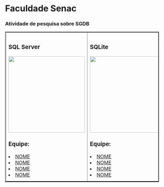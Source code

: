 # Faculdade Senac



### Atividade de pesquisa sobre SGDB 



<table border="2">
  <tr>
    <td>
        <h3>SQL Server</h3>
        <a href="LINK DA ATIVIDADE"><img src="ENDERECO DA IMAGEM" width="250px"></a>
        <h3>Equipe:</h3>
        <li><a href="LINKEDIN">NOME</a></li>
        <li><a href="LINKEDIN">NOME</a></li>
        <li><a href="LINKEDIN">NOME</a></li>
        <li><a href="LINKEDIN">NOME</a></li>       
    </td>
    <td>
        <h3>SQLite</h3>
        <a href="LINK DA ATIVIDADE"><img src="ENDERECO DA IMAGEM" width="250px"></a>
        <h3>Equipe:</h3>
        <li><a href="LINKEDIN">NOME</a></li>
        <li><a href="LINKEDIN">NOME</a></li>
        <li><a href="LINKEDIN">NOME</a></li>
        <li><a href="LINKEDIN">NOME</a></li>       
    </td>
    <td>
        <h3>IBM DB2</h3>
        <a href="LINK DA ATIVIDADE"><img src="ENDERECO DA IMAGEM" width="250px"></a>
        <h3>Equipe:</h3>
        <li><a href="LINKEDIN">NOME</a></li>
        <li><a href="LINKEDIN">NOME</a></li>
        <li><a href="LINKEDIN">NOME</a></li>
        <li><a href="LINKEDIN">NOME</a></li>       
    </td>
    <td>
        <h3>PostgreSQL</h3>
        <a href="LINK DA ATIVIDADE"><img src="ENDERECO DA IMAGEM" width="250px"></a>
        <h3>Equipe:</h3>
        <li><a href="LINKEDIN">NOME</a></li>
        <li><a href="LINKEDIN">NOME</a></li>
        <li><a href="LINKEDIN">NOME</a></li>
        <li><a href="LINKEDIN">NOME</a></li>       
    </td>
    <td>
        <h2>Oracle</h2>
        <a href="LINK DA ATIVIDADE"><img src="ENDERECO DA IMAGEM" width="250px"></a>
        <h3>Equipe:</h3>
        <li><a href="LINKEDIN">NOME</a></li>
        <li><a href="LINKEDIN">NOME</a></li>
        <li><a href="LINKEDIN">NOME</a></li>
        <li><a href="LINKEDIN">NOME</a></li>       
    </td>
    <td>
        <h3>SQL Server</h3>
        <a href="LINK DA ATIVIDADE"><img src="ENDERECO DA IMAGEM" width="250px"></a>
        <h3>Equipe:</h3>
        <li><a href="LINKEDIN">NOME</a></li>
        <li><a href="LINKEDIN">NOME</a></li>
        <li><a href="LINKEDIN">NOME</a></li>
        <li><a href="LINKEDIN">NOME</a></li>       
    </td>
    <td>
        <h3>Amazon RDS</h3>
        <a href="LINK DA ATIVIDADE"><img src="ENDERECO DA IMAGEM" width="250px"></a>
        <h3>Equipe:</h3>
        <li><a href="LINKEDIN">NOME</a></li>
        <li><a href="LINKEDIN">NOME</a></li>
        <li><a href="LINKEDIN">NOME</a></li>
        <li><a href="LINKEDIN">NOME</a></li>       
    </td>
    <td>
        <h3>Elasticsearch</h3>
        <a href="LINK DA ATIVIDADE"><img src="ENDERECO DA IMAGEM" width="250px"></a>
        <h3>Equipe:</h3>
        <li><a href="LINKEDIN">NOME</a></li>
        <li><a href="LINKEDIN">NOME</a></li>
        <li><a href="LINKEDIN">NOME</a></li>
        <li><a href="LINKEDIN">NOME</a></li>       
    </td>
    <td>
        <h3>Firebase</h3>
        <a href="LINK DA ATIVIDADE"><img src="ENDERECO DA IMAGEM" width="250px"></a>
        <h3>Equipe:</h3>
        <li><a href="LINKEDIN">NOME</a></li>
        <li><a href="LINKEDIN">NOME</a></li>
        <li><a href="LINKEDIN">NOME</a></li>
        <li><a href="LINKEDIN">NOME</a></li>       
    </td>
    <td>
        <h3>MySQL</h3>
        <a href="https://www.canva.com/design/DAGxyk3QrwQ/8EUmmMMBIVsgjKPi913V6A/edit?utm_content=DAGxyk3QrwQ&utm_campaign=designshare&utm_medium=link2&utm_source=sharebutton"><img src="https://d1.awsstatic.com/asset-repository/products/amazon-rds/1024px-MySQL.ff87215b43fd7292af172e2a5d9b844217262571.png" width="250px"></a>
        <h3>Equipe:</h3>
        <li><a href="https://www.linkedin.com/in/taywan-francisco-084b7727b/">Taywan Francisco</a></li>
        <li><a href="https://www.linkedin.com/in/filipe-jos%C3%A9-909a2a240?utm_source=share&utm_campaign=share_via&utm_content=profile&utm_medium=android_app">Filipe José</a></li>
        <li><a href="https://www.linkedin.com/in/timoteo-junior?utm_source=share&utm_campaign=share_via&utm_content=profile&utm_medium=android_app">Timoteo Junior</a></li>      
    </td>
    <td>
        <h2>MariaDB</h2>
        <a href="LINK DA ATIVIDADE"><img src="ENDERECO DA IMAGEM" width="250px"></a>
        <h3>Equipe:</h3>
        <li><a href="LINKEDIN">NOME</a></li>
        <li><a href="LINKEDIN">NOME</a></li>
        <li><a href="LINKEDIN">NOME</a></li>
        <li><a href="LINKEDIN">NOME</a></li>       
    </td>
    <td>
        <h3>Redis</h3>
        <a href="LINK DA ATIVIDADE"><img src="ENDERECO DA IMAGEM" width="250px"></a>
        <h3>Equipe:</h3>
        <li><a href="LINKEDIN">NOME</a></li>
        <li><a href="LINKEDIN">NOME</a></li>
        <li><a href="LINKEDIN">NOME</a></li>
        <li><a href="LINKEDIN">NOME</a></li>       
    </td>
    <td>
        <h3>Microsoft Access</h3>
        <a href="LINK DA ATIVIDADE"><img src="ENDERECO DA IMAGEM" width="250px"></a>
        <h3>Equipe:</h3>
        <li><a href="LINKEDIN">NOME</a></li>
        <li><a href="LINKEDIN">NOME</a></li>
        <li><a href="LINKEDIN">NOME</a></li>
        <li><a href="LINKEDIN">NOME</a></li>       
    </td>
    <td>
        <h3>MongoDB</h3>
        <a href="LINK DA ATIVIDADE"><img src="ENDERECO DA IMAGEM" width="250px"></a>
        <h3>Equipe:</h3>
        <li><a href="LINKEDIN">NOME</a></li>
        <li><a href="LINKEDIN">NOME</a></li>
        <li><a href="LINKEDIN">NOME</a></li>
        <li><a href="LINKEDIN">NOME</a></li>       
    </td>
    <td>
        <h3>Cassandra</h3>
        <a href="LINK DA ATIVIDADE"><img src="ENDERECO DA IMAGEM" width="250px"></a>
        <h3>Equipe:</h3>
        <li><a href="LINKEDIN">NOME</a></li>
        <li><a href="LINKEDIN">NOME</a></li>
        <li><a href="LINKEDIN">NOME</a></li>
        <li><a href="LINKEDIN">NOME</a></li>       
    </td>
    <td>
        <h3>Microsoft Azure</h3>
        <a href="LINK DA ATIVIDADE"><img src="ENDERECO DA IMAGEM" width="250px"></a>
        <h3>Equipe:</h3>
        <li><a href="LINKEDIN">NOME</a></li>
        <li><a href="LINKEDIN">NOME</a></li>
        <li><a href="LINKEDIN">NOME</a></li>
        <li><a href="LINKEDIN">NOME</a></li>       
    </td>
    <td>
        <h2>Roadmap Database</h2>
        <a href="LINK DA ATIVIDADE"><img src="ENDERECO DA IMAGEM" width="250px"></a>
        <h3>Equipe:</h3>
        <li><a href="LINKEDIN">NOME</a></li>
        <li><a href="LINKEDIN">NOME</a></li>
        <li><a href="LINKEDIN">NOME</a></li>
        <li><a href="LINKEDIN">NOME</a></li>       
    </td>    
  </tr>
</table>

